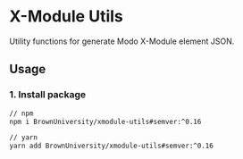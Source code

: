# X-Module Utils

Utility functions for generate Modo X-Module element JSON.

## Usage

### 1. Install package

```sh
// npm
npm i BrownUniversity/xmodule-utils#semver:^0.16

// yarn
yarn add BrownUniversity/xmodule-utils#semver:^0.16
```
